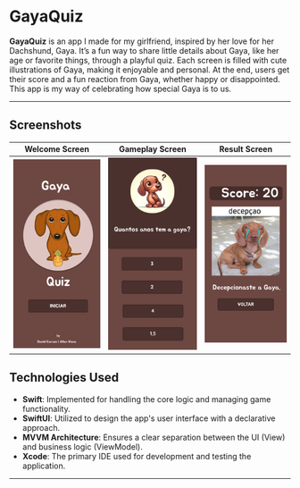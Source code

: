 # GayaQuiz

**GayaQuiz** is an app I made for my girlfriend, inspired by her love for her Dachshund, Gaya. It’s a fun way to share little details about Gaya, like her age or favorite things, through a playful quiz. Each screen is filled with cute illustrations of Gaya, making it enjoyable and personal. At the end, users get their score and a fun reaction from Gaya, whether happy or disappointed. This app is my way of celebrating how special Gaya is to us.

---

## Screenshots

| Welcome Screen                          | Gameplay Screen                           | Result Screen                           |
|-----------------------------------------|-------------------------------------------|-----------------------------------------|
| <img src="Images/WelcomeView.png" alt="Welcome Screen" width="300"> | <img src="Images/QuestionsView.png" alt="Gameplay Screen" width="300"> | <img src="Images/ResultView.png" alt="Result Screen" width="300"> |

## Technologies Used

- **Swift**: Implemented for handling the core logic and managing game functionality.
- **SwiftUI**: Utilized to design the app's user interface with a declarative approach.
- **MVVM Architecture**: Ensures a clear separation between the UI (View) and business logic (ViewModel).
- **Xcode**: The primary IDE used for development and testing the application.

---
